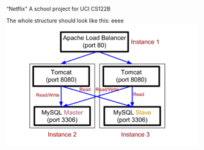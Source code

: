 “Netflix"
A school project for UCI CS122B

The whole structure should look like this:
eeee
![image](https://github.com/cxk123/-Netflix-CS122B/blob/master/images/struture.PNG)

